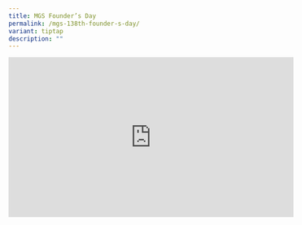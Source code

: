 ```yaml
---
title: MGS Founder’s Day
permalink: /mgs-138th-founder-s-day/
variant: tiptap
description: ""
---
```

<div class="iframe-wrapper">
<iframe height="315" width="560" allowfullscreen="true" frameborder="0" src="https://www.youtube.com/embed/QocH7K8bQis?si=dYkm_X7HfYHtm6gM"></iframe>
</div>
<p></p>
